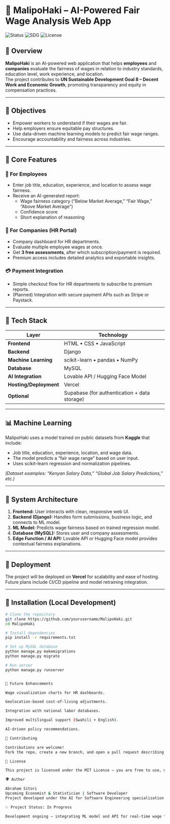 # 💼 MalipoHaki – AI-Powered Fair Wage Analysis Web App  
![Status](https://img.shields.io/badge/Status-In%20Progress-yellow)
![SDG](https://img.shields.io/badge/SDG-8%20%7C%20Decent%20Work%20and%20Economic%20Growth-blue)
![License](https://img.shields.io/badge/License-MIT-green)

## 🧭 Overview
**MalipoHaki** is an AI-powered web application that helps **employees** and **companies** evaluate the fairness of wages in relation to industry standards, education level, work experience, and location.  
The project contributes to **UN Sustainable Development Goal 8 – Decent Work and Economic Growth**, promoting transparency and equity in compensation practices.

---

## 🎯 Objectives
- Empower workers to understand if their wages are fair.  
- Help employers ensure equitable pay structures.  
- Use data-driven machine learning models to predict fair wage ranges.  
- Encourage accountability and fairness across industries.

---

## 🧠 Core Features
### 🧍 For Employees
- Enter job title, education, experience, and location to assess wage fairness.  
- Receive an AI-generated report:
  - Wage fairness category (“Below Market Average,” “Fair Wage,” “Above Market Average”)  
  - Confidence score  
  - Short explanation of reasoning  

### 🏢 For Companies (HR Portal)
- Company dashboard for HR departments.  
- Evaluate multiple employee wages at once.  
- Get **3 free assessments**, after which subscription/payment is required.  
- Premium access includes detailed analytics and exportable insights.  

### 💳 Payment Integration
- Simple checkout flow for HR departments to subscribe to premium reports.  
- (Planned) Integration with secure payment APIs such as Stripe or Paystack.

---

## 🧰 Tech Stack
| Layer | Technology |
|-------|-------------|
| **Frontend** | HTML • CSS • JavaScript |
| **Backend** | Django |
| **Machine Learning** | scikit-learn • pandas • NumPy |
| **Database** | MySQL |
| **AI Integration** | Lovable API / Hugging Face Model |
| **Hosting/Deployment** | Vercel |
| **Optional** | Supabase (for authentication + data storage) |

---

## 📊 Machine Learning
MalipoHaki uses a model trained on public datasets from **Kaggle** that include:
- Job title, education, experience, location, and wage data.  
- The model predicts a “fair wage range” based on user input.  
- Uses scikit-learn regression and normalization pipelines.  

*(Dataset examples: “Kenyan Salary Data,” “Global Job Salary Predictions,” etc.)*

---

## 🧩 System Architecture
1. **Frontend:** User interacts with clean, responsive web UI.  
2. **Backend (Django):** Handles form submissions, business logic, and connects to ML model.  
3. **ML Model:** Predicts wage fairness based on trained regression model.  
4. **Database (MySQL):** Stores user and company assessments.  
5. **Edge Function / AI API:** Lovable API or Hugging Face model provides contextual fairness explanations.  

---

## 🚀 Deployment
The project will be deployed on **Vercel** for scalability and ease of hosting.  
Future plans include CI/CD pipeline and model retraining integration.

---

## 🧩 Installation (Local Development)
```bash
# Clone the repository
git clone https://github.com/yourusername/MalipoHaki.git
cd MalipoHaki

# Install dependencies
pip install -r requirements.txt

# Set up MySQL database
python manage.py makemigrations
python manage.py migrate

# Run server
python manage.py runserver


🧠 Future Enhancements

Wage visualization charts for HR dashboards.

Geolocation-based cost-of-living adjustments.

Integration with national labor databases.

Improved multilingual support (Swahili + English).

AI-driven policy recommendations.

🤝 Contributing

Contributions are welcome!
Fork the repo, create a new branch, and open a pull request describing your improvement.

📜 License

This project is licensed under the MIT License – you are free to use, modify, and share with attribution.

🌍 Author

Abraham Sitori
Upcoming Economist & Statistician | Software Developer
Project developed under the AI for Software Engineering specialization.

✨ Project Status: In Progress

Development ongoing — integrating ML model and API for real-time wage fairness predictions.
